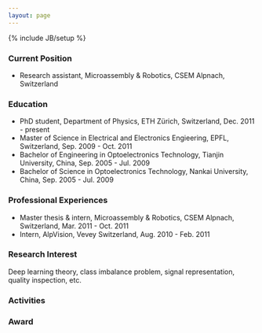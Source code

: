 ```yaml
---
layout: page
---
```

{% include JB/setup %}
### Current Position

- Research assistant, Microassembly & Robotics, CSEM Alpnach, Switzerland


### Education

- PhD student, Department of Physics, ETH Zürich, Switzerland, Dec. 2011 - present
- Master of Science in Electrical and Electronics Engieering, EPFL, Switzerland, Sep. 2009 - Oct. 2011
- Bachelor of Engineering in Optoelectronics Technology, Tianjin University, China, Sep. 2005 - Jul. 2009
- Bachelor of Science in Optoelectronics Technology, Nankai University, China, Sep. 2005 - Jul. 2009

### Professional Experiences

- Master thesis & intern, Microassembly & Robotics, CSEM Alpnach, Switzerland, Mar. 2011 - Oct. 2011
- Intern, AlpVision, Vevey Switzerland, Aug. 2010 - Feb. 2011

### Research Interest
Deep learning theory, class imbalance problem, signal representation, quality inspection, etc.

### Activities

### Award
